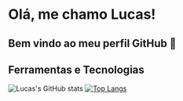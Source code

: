 # Olá, me chamo Lucas! 
## Bem vindo ao meu perfil GitHub 👋



## Ferramentas e Tecnologias

 ![Lucas's GitHub stats](https://github-readme-stats.vercel.app/api?username=lucasvale95&show_icons=true&theme=gotham) [![Top Langs](https://github-readme-stats.vercel.app/api/top-langs/?username=lucasvale95&theme=gotham)](https://github.com/lucasvale95/github-readme-stats)

<!--
**lucasvale95/lucasvale95** is a ✨ _special_ ✨ repository because its `README.md` (this file) appears on your GitHub profile.

Here are some ideas to get you started:

- 🔭 I’m currently working on ...
- 🌱 I’m currently learning ...
- 👯 I’m looking to collaborate on ...
- 🤔 I’m looking for help with ...
- 💬 Ask me about ...
- 📫 How to reach me: ...
- 😄 Pronouns: ...
- ⚡ Fun fact: ...
-->
